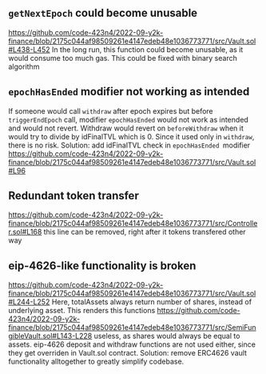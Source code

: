 ## `getNextEpoch` could become unusable 
https://github.com/code-423n4/2022-09-y2k-finance/blob/2175c044af98509261e4147edeb48e1036773771/src/Vault.sol#L438-L452
In the long run, this function could become unusable, as it would consume too much gas. This could be fixed with binary search algorithm

## `epochHasEnded` modifier not working as intended 
If someone would call `withdraw` after epoch expires but before `triggerEndEpoch` call, modifier `epochHasEnded` would not work as intended and would not revert. Withdraw would revert on `beforeWithdraw` when it would try to divide by idFinalTVL which is 0. Since it used only in `withdraw`, there is no risk.
Solution: add idFinalTVL check in `epochHasEnded `modifier
https://github.com/code-423n4/2022-09-y2k-finance/blob/2175c044af98509261e4147edeb48e1036773771/src/Vault.sol#L96

## Redundant token transfer
https://github.com/code-423n4/2022-09-y2k-finance/blob/2175c044af98509261e4147edeb48e1036773771/src/Controller.sol#L168
this line can be removed, right after it tokens transfered other way 

## eip-4626-like functionality is broken
https://github.com/code-423n4/2022-09-y2k-finance/blob/2175c044af98509261e4147edeb48e1036773771/src/Vault.sol#L244-L252
Here, totalAssets always return number of shares, instead of underlying asset. This renders this functions 
https://github.com/code-423n4/2022-09-y2k-finance/blob/2175c044af98509261e4147edeb48e1036773771/src/SemiFungibleVault.sol#L143-L228
useless, as shares would always be equal to assets.
eip-4626 deposit and withdraw functions are not used either, since they get overriden in Vault.sol contract.
Solution: remove ERC4626 vault functionality alltogether to greatly simplify codebase.